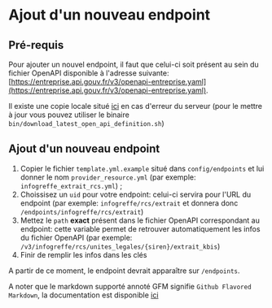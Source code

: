 # Ajout d'un nouveau endpoint

## Pré-requis

Pour ajouter un nouvel endpoint, il faut que celui-ci soit présent au sein du
fichier OpenAPI disponible à l'adresse suivante:
[https://entreprise.api.gouv.fr/v3/openapi-entreprise.yaml](https://entreprise.api.gouv.fr/v3/openapi-entreprise.yaml).

Il existe une copie locale situé [ici](../config/api-entreprise-v3-openapi.yml)
en cas d'erreur du serveur (pour le mettre à jour vous pouvez utiliser le
binaire `bin/download_latest_open_api_definition.sh`)

## Ajout d'un nouveau endpoint

1. Copier le fichier `template.yml.example` situé dans `config/endpoints` et lui
   donner le nom `provider_resource.yml` (par exemple: `infogreffe_extrait_rcs.yml`) ;
2. Choissisez un `uid` pour votre endpoint: celui-ci servira pour l'URL du
   endpoint (par exemple: `infogreffe/rcs/extrait` et donnera donc `/endpoints/infogreffe/rcs/extrait`)
3. Mettez le `path` **exact** présent dans le fichier OpenAPI correspondant au
   endpoint: cette variable permet de retrouver automatiquement les infos du
   fichier OpenAPI (par exemple: `/v3/infogreffe/rcs/unites_legales/{siren}/extrait_kbis`)
4. Finir de remplir les infos dans les clés

A partir de ce moment, le endpoint devrait apparaître sur `/endpoints`.

A noter que le markdown supporté annoté GFM signifie `Github Flavored Markdown`,
la documentation est disponible [ici](https://github.github.com/gfm/)
